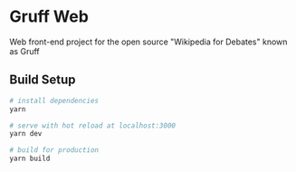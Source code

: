 # Gruff Web

Web front-end project for the open source "Wikipedia for Debates" known as Gruff

## Build Setup

``` bash
# install dependencies
yarn

# serve with hot reload at localhost:3000
yarn dev

# build for production
yarn build
```